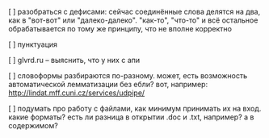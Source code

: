[ ] разобраться с дефисами: сейчас соединённые слова делятся на два, как в "вот-вот" или "далеко-далеко". "как-то", "что-то" и всё остальное обрабатывается по тому же принципу, что не вполне корректно

[ ] пунктуация

[ ] glvrd.ru – выяснить, что у них с апи

[ ] словоформы разбираются по-разному. может, есть возможность автоматической лемматизации без ебли? вот, например: http://lindat.mff.cuni.cz/services/udpipe/

[ ] подумать про работу с файлами, как минимум принимать их на вход. какие форматы? есть ли разница в открытии .doc и .txt, например? а в содержимом?
